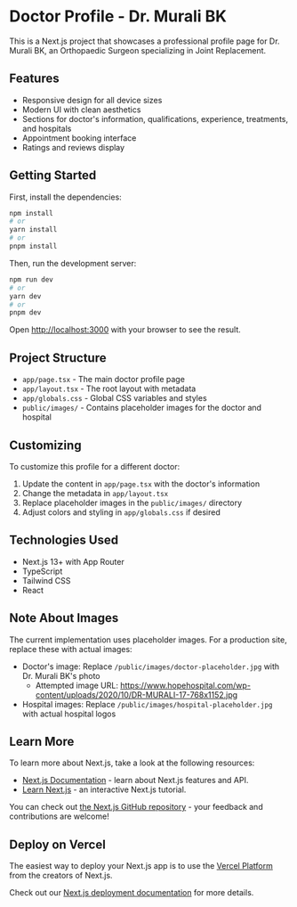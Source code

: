 # Doctor Profile - Dr. Murali BK

This is a Next.js project that showcases a professional profile page for Dr. Murali BK, an Orthopaedic Surgeon specializing in Joint Replacement.

## Features

- Responsive design for all device sizes
- Modern UI with clean aesthetics
- Sections for doctor's information, qualifications, experience, treatments, and hospitals
- Appointment booking interface
- Ratings and reviews display

## Getting Started

First, install the dependencies:

```bash
npm install
# or
yarn install
# or
pnpm install
```

Then, run the development server:

```bash
npm run dev
# or
yarn dev
# or
pnpm dev
```

Open [http://localhost:3000](http://localhost:3000) with your browser to see the result.

## Project Structure

- `app/page.tsx` - The main doctor profile page
- `app/layout.tsx` - The root layout with metadata
- `app/globals.css` - Global CSS variables and styles
- `public/images/` - Contains placeholder images for the doctor and hospital

## Customizing

To customize this profile for a different doctor:

1. Update the content in `app/page.tsx` with the doctor's information
2. Change the metadata in `app/layout.tsx`
3. Replace placeholder images in the `public/images/` directory
4. Adjust colors and styling in `app/globals.css` if desired

## Technologies Used

- Next.js 13+ with App Router
- TypeScript
- Tailwind CSS
- React

## Note About Images

The current implementation uses placeholder images. For a production site, replace these with actual images:

- Doctor's image: Replace `/public/images/doctor-placeholder.jpg` with Dr. Murali BK's photo
  - Attempted image URL: https://www.hopehospital.com/wp-content/uploads/2020/10/DR-MURALI-17-768x1152.jpg
- Hospital images: Replace `/public/images/hospital-placeholder.jpg` with actual hospital logos

## Learn More

To learn more about Next.js, take a look at the following resources:

- [Next.js Documentation](https://nextjs.org/docs) - learn about Next.js features and API.
- [Learn Next.js](https://nextjs.org/learn) - an interactive Next.js tutorial.

You can check out [the Next.js GitHub repository](https://github.com/vercel/next.js) - your feedback and contributions are welcome!

## Deploy on Vercel

The easiest way to deploy your Next.js app is to use the [Vercel Platform](https://vercel.com/new?utm_medium=default-template&filter=next.js&utm_source=create-next-app&utm_campaign=create-next-app-readme) from the creators of Next.js.

Check out our [Next.js deployment documentation](https://nextjs.org/docs/app/building-your-application/deploying) for more details.
